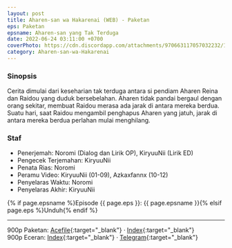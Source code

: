 ```yaml
---
layout: post
title: Aharen-san wa Hakarenai (WEB) - Paketan
eps: Paketan
epsname: Aharen-san yang Tak Terduga
date: 2022-06-24 03:11:00 +0700
coverPhoto: https://cdn.discordapp.com/attachments/970663117057032232/1047131346675445801/raidou_matsuboshi_reina_aharen_hd_aharen_san_wa_hakarenai.jpg
category: Aharen-san-wa-Hakarenai
---
```


### Sinopsis

Cerita dimulai dari keseharian tak terduga antara si pendiam Aharen Reina dan Raidou yang duduk bersebelahan.
Aharen tidak pandai bergaul dengan orang sekitar, membuat Raidou merasa ada jarak di antara mereka berdua.
Suatu hari, saat Raidou mengambil penghapus Aharen yang jatuh, jarak di antara mereka berdua perlahan mulai menghilang.

### Staf

- Penerjemah: Noromi (Dialog dan Lirik OP), KiryuuNii (Lirik ED)
- Pengecek Terjemahan: KiryuuNii
- Penata Rias: Noromi
- Peramu Video: KiryuuNii (01-09), Azkaxfannx (10-12)
- Penyelaras Waktu: Noromi
- Penyelaras Akhir: KiryuuNii

{% if page.epsname %}Episode {{ page.eps }}: {{ page.epsname }}{% elsif page.eps %}Unduh{% endif %}

---
900p Paketan: [Acefile](https://acefile.co/f/77725188/a-1-aharen-san-wa-hakarenai-webx264-900paac-7z){:target="_blank"} &middot; [Index](https://proyek.a-1ddl.workers.dev/1:/%5BA-1%5D%20Aharen-san%20wa%20Hakarenai%20%5BWEB%5D%5Bx264%20900p%5D%5BAAC%5D.7z){:target="_blank"}<br>
900p Eceran: [Index](https://proyek.a-1ddl.workers.dev/0:/Musim%20Semi%202022/[WEB]/[A-1]%20Aharen-san%20wa%20Hakarenai%20[WEB][x264%20900p][AAC]/){:target="_blank"} &middot; [Telegram](https://t.me/a1fansub/125){:target="_blank"}
